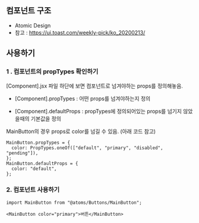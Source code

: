 ## 컴포넌트 구조

- Atomic Design
- 참고 : https://ui.toast.com/weekly-pick/ko_20200213/



## 사용하기

### 1 . 컴포넌트의 propTypes 확인하기

[Component].jsx 파일 하단에 보면 컴포넌트로 넘겨야하는 props를 정의해놓음.

- [Component].propTypes : 어떤 props를 넘겨야하는지 정의

- [Component].defaultProps : propTypes에 정의되어있는 props를 넘기지 않았을때의 기본값을 정의

MainButton의 경우 props로 color를 넘길 수 있음. (아래 코드 참고)

```
MainButton.propTypes = {
  color: PropTypes.oneOf(["default", "primary", "disabled", "pending"]),
};
MainButton.defaultProps = {
  color: "default",
};
```



### 2. 컴포넌트 사용하기

```
import MainButton from "@atoms/Buttons/MainButton";

<MainButton color="primary">버튼</MainButton>
```

